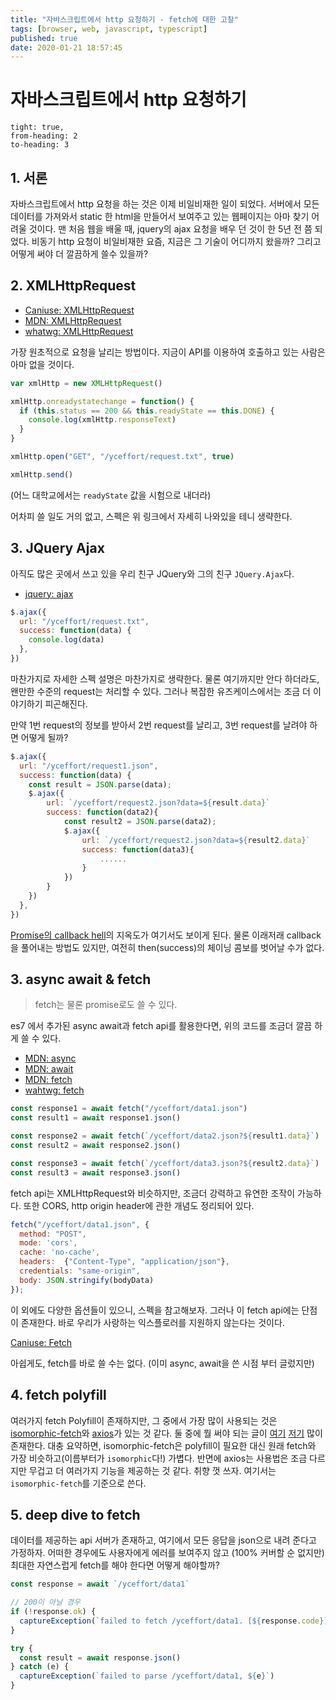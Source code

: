 ```yaml
---
title: "자바스크립트에서 http 요청하기 - fetch에 대한 고찰"
tags: [browser, web, javascript, typescript]
published: true
date: 2020-01-21 18:57:45
---
```


# 자바스크립트에서 http 요청하기

```toc
tight: true,
from-heading: 2
to-heading: 3
```

## 1. 서론

자바스크립트에서 http 요청을 하는 것은 이제 비일비재한 일이 되었다. 서버에서 모든 데이터를 가져와서 static 한 html을 만들어서 보여주고 있는 웹페이지는 아마 찾기 어려울 것이다. 맨 처음 웹을 배울 때, jquery의 ajax 요청을 배우 던 것이 한 5년 전 쯤 되었다. 비동기 http 요청이 비일비재한 요즘, 지금은 그 기술이 어디까지 왔을까? 그리고 어떻게 써야 더 깔끔하게 쓸수 있을까?

## 2. XMLHttpRequest

- [Caniuse: XMLHttpRequest](https://caniuse.com/#search=XMLHttpRequest)
- [MDN: XMLHttpRequest](https://developer.mozilla.org/ko/docs/Web/API/XMLHttpRequest)
- [whatwg: XMLHttpRequest](https://xhr.spec.whatwg.org/)

가장 원초적으로 요청을 날리는 방법이다. 지금이 API를 이용하여 호출하고 있는 사람은 아마 없을 것이다.

```javascript
var xmlHttp = new XMLHttpRequest()

xmlHttp.onreadystatechange = function() {
  if (this.status == 200 && this.readyState == this.DONE) {
    console.log(xmlHttp.responseText)
  }
}

xmlHttp.open("GET", "/yceffort/request.txt", true)

xmlHttp.send()
```

(어느 대학교에서는 `readyState` 값을 시험으로 내더라)

어차피 쓸 일도 거의 없고, 스펙은 위 링크에서 자세히 나와있을 테니 생략한다.

## 3. JQuery Ajax

아직도 많은 곳에서 쓰고 있을 우리 친구 JQuery와 그의 친구 `JQuery.Ajax`다.

- [jquery: ajax](https://api.jquery.com/jquery.ajax/)

```javascript
$.ajax({
  url: "/yceffort/request.txt",
  success: function(data) {
    console.log(data)
  },
})
```

마찬가지로 자세한 스펙 설명은 마찬가지로 생략한다. 물론 여기까지만 안다 하더라도, 왠만한 수준의 request는 처리할 수 있다. 그러나 복잡한 유즈케이스에서는 조금 더 이야기하기 피곤해진다.

만약 1번 request의 정보를 받아서 2번 request를 날리고, 3번 request를 날려야 하면 어떻게 될까?

```javascript
$.ajax({
  url: "/yceffort/request1.json",
  success: function(data) {
    const result = JSON.parse(data);
    $.ajax({
        url: `/yceffort/request2.json?data=${result.data}`
        success: function(data2){
            const result2 = JSON.parse(data2);
            $.ajax({
                url: `/yceffort/request2.json?data=${result2.data}`
                success: function(data3){
                    ......
                }
            })
        }
    })
  },
})
```

[Promise의 callback hell](http://callbackhell.com/)의 지옥도가 여기서도 보이게 된다. 물론 이래저래 callback을 풀어내는 방법도 있지만, 여전히 then(success)의 체이닝 콤보를 벗어날 수가 없다.

## 3. async await & fetch

> fetch는 물론 promise로도 쓸 수 있다.

es7 에서 추가된 async await과 fetch api를 활용한다면, 위의 코드를 조금더 깔끔 하게 쓸 수 있다.

- [MDN: async](https://developer.mozilla.org/ko/docs/Web/JavaScript/Reference/Statements/async_function)
- [MDN: await](https://developer.mozilla.org/ko/docs/Web/JavaScript/Reference/Operators/await)
- [MDN: fetch](https://developer.mozilla.org/ko/docs/Web/API/Fetch_API)
- [wahtwg: fetch](https://fetch.spec.whatwg.org/)

```javascript
const response1 = await fetch("/yceffort/data1.json")
const result1 = await response1.json()

const response2 = await fetch(`/yceffort/data2.json?${result1.data}`)
const result2 = await response2.json()

const response3 = await fetch(`/yceffort/data3.json?${result2.data}`)
const result3 = await response3.json()
```

fetch api는 XMLHttpRequest와 비슷하지만, 조금더 강력하고 유연한 조작이 가능하다. 또한 CORS, http origin header에 관한 개념도 정리되어 있다.

```javascript
fetch("/yceffort/data1.json", {
  method: "POST",
  mode: 'cors',
  cache: 'no-cache',
  headers:  {"Content-Type", "application/json"},
  credentials: "same-origin",
  body: JSON.stringify(bodyData)
});
```

이 외에도 다양한 옵션들이 있으니, 스펙을 참고해보자. 그러나 이 fetch api에는 단점이 존재한다. 바로 우리가 사랑하는 익스플로러를 지원하지 않는다는 것이다.

[Caniuse: Fetch](https://caniuse.com/#search=fetch)

아쉽게도, fetch를 바로 쓸 수는 없다. (이미 async, await을 쓴 시점 부터 글렀지만)

## 4. fetch polyfill

여러가지 fetch Polyfill이 존재하지만, 그 중에서 가장 많이 사용되는 것은 [isomorphic-fetch](https://github.com/matthew-andrews/isomorphic-fetch)와 [axios](https://github.com/axios/axios)가 있는 것 같다. 둘 중에 뭘 써야 되는 글이 [여기](https://gist.github.com/jsjoeio/0fd8563bc23ef852bc921836512992d9) [저기](https://stackoverflow.com/questions/40844297/what-is-difference-between-axios-and-fetch) 많이 존재한다. 대충 요약하면, isomorphic-fetch은 polyfill이 필요한 대신 원래 fetch와 가장 비슷하고(이름부터가 `isomorphic`다!) 가볍다. 반면에 axios는 사용법은 조금 다르지만 무겁고 더 여러가지 기능을 제공하는 것 같다. 취향 껏 쓰자. 여기서는 `isomorphic-fetch`를 기준으로 쓴다.

## 5. deep dive to fetch

데이터를 제공하는 api 서버가 존재하고, 여기에서 모든 응답을 json으로 내려 준다고 가정하자. 어떠한 경우에도 사용자에게 에러를 보여주지 않고 (100% 커버할 순 없지만) 최대한 자연스럽게 fetch를 해야 한다면 어떻게 해야할까?

```javascript
const response = await `/yceffort/data1`

// 200이 아닐 경우
if (!response.ok) {
  captureException(`failed to fetch /yceffort/data1. [${response.code}]`)
}

try {
  const result = await response.json()
} catch (e) {
  captureException(`failed to parse /yceffort/data1, ${e}`)
}
```
